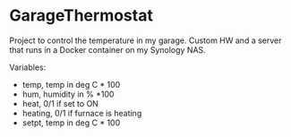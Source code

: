 # GarageThermostat

Project to control the temperature in my garage.
Custom HW and a server that runs in a Docker container on my Synology NAS.

Variables:
 - temp, temp in deg C * 100
 - hum, humidity in % *100
 - heat, 0/1 if set to ON
 - heating, 0/1 if furnace is heating
 - setpt, temp in deg C * 100